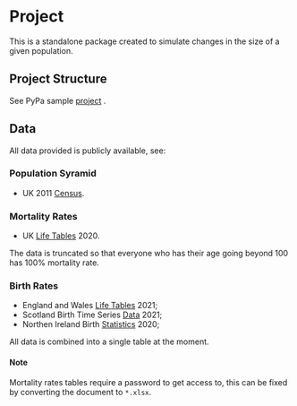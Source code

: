 # Project

This is a standalone package created to simulate changes in the size of a given
population.

## Project Structure

See PyPa
sample [project](https://github.com/pypa/sampleproject/commit/d4ee05fdc03e848ed6e7065d8fe8e833a3c8c0b2)
.

## Data
All data provided is publicly available, see:

### Population Syramid
 - UK 2011 [Census](https://www.ons.gov.uk/census/2011census/2011censusdata).
### Mortality Rates
 - UK [Life Tables](https://www.ons.gov.uk/peoplepopulationandcommunity/birthsdeathsandmarriages/lifeexpectancies/datasets/lifetablesprincipalprojectionunitedkingdom) 2020.

The data is truncated so that everyone who has their age going beyond 100 has 100% mortality rate.
### Birth Rates
 - England and Wales [Life Tables](https://www.ons.gov.uk/peoplepopulationandcommunity/birthsdeathsandmarriages/livebirths/datasets/birthsummarytables) 2021;
 - Scotland Birth Time Series [Data](https://www.nrscotland.gov.uk/statistics-and-data/statistics/statistics-by-theme/vital-events/births/births-time-series-data) 2021;
 - Northen Ireland Birth [Statistics](https://www.nisra.gov.uk/publications/birth-statistics) 2020;

All data is combined into a single table at the moment.
#### Note
Mortality rates tables require a password to get access to, this can be fixed by
converting the document to `*.xlsx`.